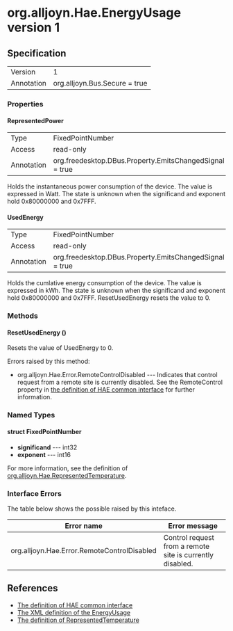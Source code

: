 # org.alljoyn.Hae.EnergyUsage version 1

## Specification

|            |                                                          |
|------------|----------------------------------------------------------|
| Version    | 1                                                        |
| Annotation | org.alljoyn.Bus.Secure = true                            |

### Properties

#### RepresentedPower

|            |                                                          |
|------------|----------------------------------------------------------|
| Type       | FixedPointNumber                                         |
| Access     | read-only                                                |
| Annotation | org.freedesktop.DBus.Property.EmitsChangedSignal = true  |

Holds the instantaneous power consumption of the device.  The value is
expressed in Watt.  The state is unknown when the significand and exponent
hold 0x80000000 and 0x7FFF.

#### UsedEnergy

|            |                                                          |
|------------|----------------------------------------------------------|
| Type       | FixedPointNumber                                         |
| Access     | read-only                                                |
| Annotation | org.freedesktop.DBus.Property.EmitsChangedSignal = true  |

Holds the cumlative energy consumption of the device.  The value is expressed
in kWh.  The state is unknown when the significand and exponent hold
0x80000000 and 0x7FFF.  ResetUsedEnergy resets the value to 0.

### Methods

#### ResetUsedEnergy ()

Resets the value of UsedEnergy to 0.

Errors raised by this method:
  * org.alljoyn.Hae.Error.RemoteControlDisabled --- Indicates that control request from a remote site is currently disabled.  See the RemoteControl property in [the definition of HAE common interface](/org.alljoyn/Hae-v1.md) for further information.

### Named Types

#### struct FixedPointNumber

  * **significand** --- int32
  * **exponent** --- int16

For more information, see the definition of [org.alljoyn.Hae.RepresentedTemperature](/org.alljoyn.Hae/RepresentedTemperature-v1).

### Interface Errors

The table below shows the possible raised by this inteface.

| Error name                                    | Error message         |
|-----------------------------------------------|-----------------------|
| org.alljoyn.Hae.Error.RemoteControlDisabled   | Control request from a remote site is currently disabled.       |

## References

  * [The definition of HAE common interface](/org.alljoyn/Hae-v1.md)
  * [The XML definition of the EnergyUsage](EnergyUsage-v1.xml)
  * [The definition of RepresentedTemperature](/org.alljoyn.Hae/RepresentedTemperature-v1)
